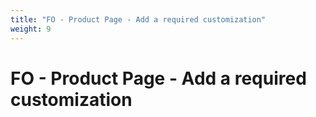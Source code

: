 ```yaml
---
title: "FO - Product Page - Add a required customization"
weight: 9
---
```


# FO - Product Page - Add a required customization
